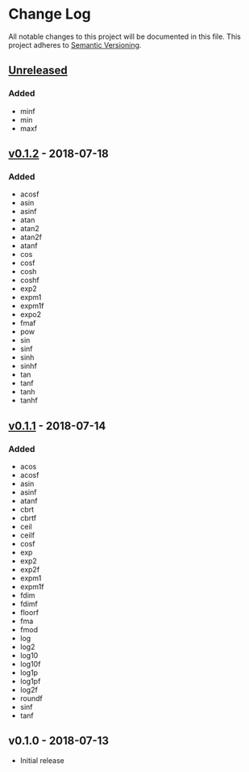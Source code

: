 # Change Log

All notable changes to this project will be documented in this file.
This project adheres to [Semantic Versioning](http://semver.org/).

## [Unreleased]

### Added

- minf
- min
- maxf

## [v0.1.2] - 2018-07-18

### Added

- acosf
- asin
- asinf
- atan
- atan2
- atan2f
- atanf
- cos
- cosf
- cosh
- coshf
- exp2
- expm1
- expm1f
- expo2
- fmaf
- pow
- sin
- sinf
- sinh
- sinhf
- tan
- tanf
- tanh
- tanhf

## [v0.1.1] - 2018-07-14

### Added

- acos
- acosf
- asin
- asinf
- atanf
- cbrt
- cbrtf
- ceil
- ceilf
- cosf
- exp
- exp2
- exp2f
- expm1
- expm1f
- fdim
- fdimf
- floorf
- fma
- fmod
- log
- log2
- log10
- log10f
- log1p
- log1pf
- log2f
- roundf
- sinf
- tanf

## v0.1.0 - 2018-07-13

- Initial release

[Unreleased]: https://github.com/japaric/libm/compare/v0.1.2...HEAD
[v0.1.2]: https://github.com/japaric/libm/compare/v0.1.1...v0.1.2
[v0.1.1]: https://github.com/japaric/libm/compare/v0.1.0...v0.1.1
